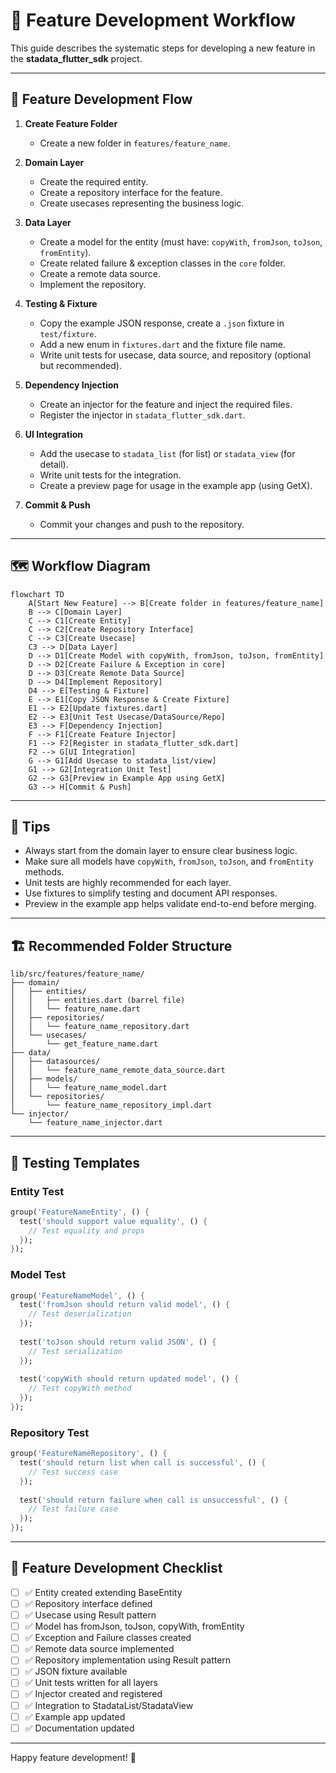 # 🚀 Feature Development Workflow

This guide describes the systematic steps for developing a new feature in the **stadata_flutter_sdk** project.

---

## 🔄 Feature Development Flow

1. **Create Feature Folder**

   - Create a new folder in `features/feature_name`.

2. **Domain Layer**

   - Create the required entity.
   - Create a repository interface for the feature.
   - Create usecases representing the business logic.

3. **Data Layer**

   - Create a model for the entity (must have: `copyWith`, `fromJson`, `toJson`, `fromEntity`).
   - Create related failure & exception classes in the `core` folder.
   - Create a remote data source.
   - Implement the repository.

4. **Testing & Fixture**

   - Copy the example JSON response, create a `.json` fixture in `test/fixture`.
   - Add a new enum in `fixtures.dart` and the fixture file name.
   - Write unit tests for usecase, data source, and repository (optional but recommended).

5. **Dependency Injection**

   - Create an injector for the feature and inject the required files.
   - Register the injector in `stadata_flutter_sdk.dart`.

6. **UI Integration**

   - Add the usecase to `stadata_list` (for list) or `stadata_view` (for detail).
   - Write unit tests for the integration.
   - Create a preview page for usage in the example app (using GetX).

7. **Commit & Push**
   - Commit your changes and push to the repository.

---

## 🗺️ Workflow Diagram

```mermaid
flowchart TD
    A[Start New Feature] --> B[Create folder in features/feature_name]
    B --> C[Domain Layer]
    C --> C1[Create Entity]
    C --> C2[Create Repository Interface]
    C --> C3[Create Usecase]
    C3 --> D[Data Layer]
    D --> D1[Create Model with copyWith, fromJson, toJson, fromEntity]
    D --> D2[Create Failure & Exception in core]
    D --> D3[Create Remote Data Source]
    D --> D4[Implement Repository]
    D4 --> E[Testing & Fixture]
    E --> E1[Copy JSON Response & Create Fixture]
    E1 --> E2[Update fixtures.dart]
    E2 --> E3[Unit Test Usecase/DataSource/Repo]
    E3 --> F[Dependency Injection]
    F --> F1[Create Feature Injector]
    F1 --> F2[Register in stadata_flutter_sdk.dart]
    F2 --> G[UI Integration]
    G --> G1[Add Usecase to stadata_list/view]
    G1 --> G2[Integration Unit Test]
    G2 --> G3[Preview in Example App using GetX]
    G3 --> H[Commit & Push]
```

---

## 📌 Tips

- Always start from the domain layer to ensure clear business logic.
- Make sure all models have `copyWith`, `fromJson`, `toJson`, and `fromEntity` methods.
- Unit tests are highly recommended for each layer.
- Use fixtures to simplify testing and document API responses.
- Preview in the example app helps validate end-to-end before merging.

---

## 🏗️ Recommended Folder Structure

```
lib/src/features/feature_name/
├── domain/
│   ├── entities/
│   │   ├── entities.dart (barrel file)
│   │   └── feature_name.dart
│   ├── repositories/
│   │   └── feature_name_repository.dart
│   └── usecases/
│       └── get_feature_name.dart
├── data/
│   ├── datasources/
│   │   └── feature_name_remote_data_source.dart
│   ├── models/
│   │   └── feature_name_model.dart
│   └── repositories/
│       └── feature_name_repository_impl.dart
└── injector/
    └── feature_name_injector.dart
```

---

## 🧪 Testing Templates

### Entity Test
```dart
group('FeatureNameEntity', () {
  test('should support value equality', () {
    // Test equality and props
  });
});
```

### Model Test
```dart
group('FeatureNameModel', () {
  test('fromJson should return valid model', () {
    // Test deserialization
  });
  
  test('toJson should return valid JSON', () {
    // Test serialization
  });
  
  test('copyWith should return updated model', () {
    // Test copyWith method
  });
});
```

### Repository Test
```dart
group('FeatureNameRepository', () {
  test('should return list when call is successful', () {
    // Test success case
  });
  
  test('should return failure when call is unsuccessful', () {
    // Test failure case
  });
});
```

---

## 🚀 Feature Development Checklist

- [ ] ✅ Entity created extending BaseEntity
- [ ] ✅ Repository interface defined
- [ ] ✅ Usecase using Result pattern
- [ ] ✅ Model has fromJson, toJson, copyWith, fromEntity
- [ ] ✅ Exception and Failure classes created
- [ ] ✅ Remote data source implemented
- [ ] ✅ Repository implementation using Result pattern
- [ ] ✅ JSON fixture available
- [ ] ✅ Unit tests written for all layers
- [ ] ✅ Injector created and registered
- [ ] ✅ Integration to StadataList/StadataView
- [ ] ✅ Example app updated
- [ ] ✅ Documentation updated

---

Happy feature development! 🚀
